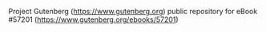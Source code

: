 Project Gutenberg (https://www.gutenberg.org) public repository for
eBook #57201 (https://www.gutenberg.org/ebooks/57201)
